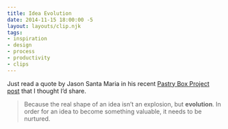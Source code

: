 ```yaml
---
title: Idea Evolution
date: 2014-11-15 18:00:00 -5
layout: layouts/clip.njk
tags:
- inspiration
- design
- process
- productivity
- clips
---
```


Just read a quote by Jason Santa Maria in his recent [Pastry Box Project post](https://the-pastry-box-project.net/jason-santa-maria/2014-november-15) that I thought I’d share.

> Because the real shape of an idea isn’t an explosion, but **evolution**. In order for an idea to become something valuable, it needs to be nurtured.


